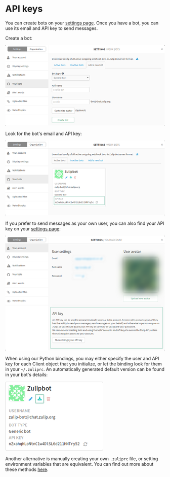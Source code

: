 # API keys

You can create bots on your [settings page](/#settings).
Once you have a bot, you can use its email and API key to send messages.

Create a bot:

<img class="screenshot" src="/static/images/api/create-bot.png" />

Look for the bot's email and API key:

<img class="screenshot" src="/static/images/api/bot-key.png" />

If you prefer to send messages as your own user, you can also find your API key on your [settings page](/#settings):

<img class="screenshot" src="/static/images/api/user-api-key.png" />

When using our Python bindings, you may either specify the user
and API key for each Client object that you initialize, or let the binding look for
them in your `~/.zuliprc`. An automatically generated default version can be found in
your bot's details:

<img class="screenshot" src="/static/images/api/download-zuliprc.png" />

Another alternative is manually creating your own `.zuliprc` file, or setting
environment variables that are equivalent. You can find out more about these
methods [here](/api/configuring-python-bindings).

